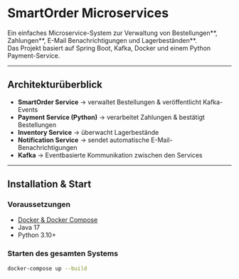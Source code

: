 # SmartOrder Microservices

Ein einfaches Microservice-System zur Verwaltung von Bestellungen**, Zahlungen**, E-Mail Benachrichtigungen und Lagerbeständen**.  
Das Projekt basiert auf Spring Boot, Kafka, Docker und einem Python Payment-Service.

---

## Architekturüberblick
- **SmartOrder Service** → verwaltet Bestellungen & veröffentlicht Kafka-Events  
- **Payment Service (Python)** → verarbeitet Zahlungen & bestätigt Bestellungen  
- **Inventory Service** → überwacht Lagerbestände  
- **Notification Service** → sendet automatische E-Mail-Benachrichtigungen  
- **Kafka** → Eventbasierte Kommunikation zwischen den Services

---

##  Installation & Start

### Voraussetzungen
- [Docker & Docker Compose](https://docs.docker.com/get-docker/)  
- Java 17  
- Python 3.10+

### Starten des gesamten Systems
```bash
docker-compose up --build

